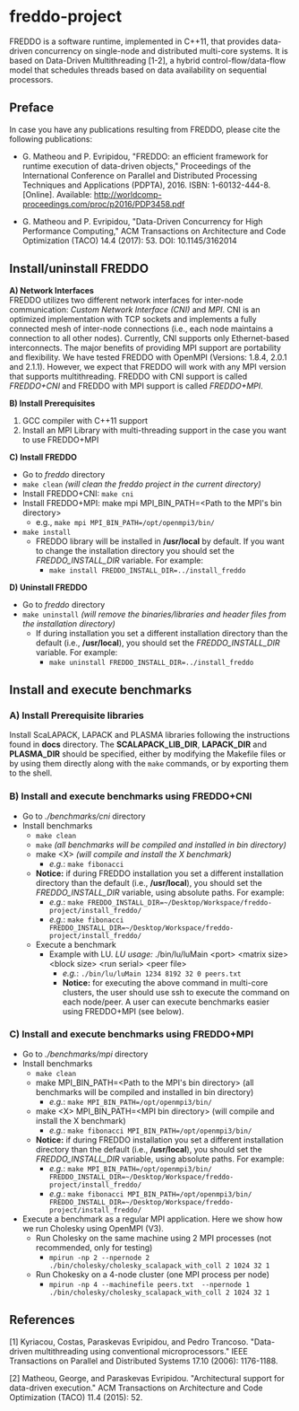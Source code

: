 # freddo-project
FREDDO is a software runtime, implemented in C++11, that provides data-driven concurrency on single-node and distributed multi-core systems. It is based on Data-Driven Multithreading [1-2], a hybrid control-flow/data-flow
model that schedules threads based on data availability on sequential processors.

## Preface
In case you have any publications resulting from FREDDO, please cite the following publications:
  - G. Matheou and P. Evripidou, "FREDDO: an efficient framework for runtime execution of data-driven objects," Proceedings of the International Conference on Parallel and Distributed Processing Techniques and Applications (PDPTA), 2016. ISBN: 1-60132-444-8. [Online]. Available: http://worldcomp-proceedings.com/proc/p2016/PDP3458.pdf

  - G. Matheou and P. Evripidou, "Data-Driven Concurrency for High Performance Computing," ACM Transactions on Architecture and Code Optimization (TACO) 14.4 (2017): 53. DOI: 10.1145/3162014

## Install/uninstall FREDDO

**A) Network Interfaces** <br />
FREDDO utilizes two different network interfaces for inter-node communication: *Custom Network Interface (CNI)* and *MPI*. CNI is an optimized implementation with TCP sockets and implements a fully connected mesh of inter-node connections (i.e., each node maintains a connection to all other nodes). Currently, CNI supports only Ethernet-based interconnects. The major benefits of providing MPI support are portability and flexibility. We have tested FREDDO with OpenMPI (Versions: 1.8.4, 2.0.1 and 2.1.1). However, we expect that FREDDO will work with any MPI version that supports multithreading. FREDDO with CNI support is called *FREDDO+CNI* and FREDDO with MPI support is called *FREDDO+MPI*.

**B) Install Prerequisites**
1. GCC compiler with C++11 support
2. Install an MPI Library with multi-threading support in the case you want to use FREDDO+MPI

**C) Install FREDDO**
- Go to *freddo* directory
- ```make clean``` *(will clean the freddo project in the current directory)*
- Install FREDDO+CNI:  ```make cni```
- Install FREDDO+MPI: make mpi MPI_BIN_PATH=<Path to the MPI's bin directory>
    - e.g., ```make mpi MPI_BIN_PATH=/opt/openmpi3/bin/```
- ```make install```
  - FREDDO library will be installed in **/usr/local** by default. If you want to change the installation directory you should set the *FREDDO_INSTALL_DIR* variable. For example:
    - ``make install FREDDO_INSTALL_DIR=../install_freddo``

**D) Uninstall FREDDO**
- Go to *freddo* directory
- ```make uninstall``` *(will remove the binaries/libraries and header files from the installation directory)*
  - If during installation you set a different installation directory than the default (i.e., **/usr/local**), you should set the *FREDDO_INSTALL_DIR* variable. For example:
    - ``make uninstall FREDDO_INSTALL_DIR=../install_freddo``

## Install and execute benchmarks

### A) Install Prerequisite libraries
Install ScaLAPACK, LAPACK and PLASMA libraries following the instructions found in **docs** directory. The **SCALAPACK_LIB_DIR**, **LAPACK_DIR** and **PLASMA_DIR** should be specified, either by modifying the Makefile files or by using them directly along with the `make` commands, or by exporting them to the shell.  

### B) Install and execute benchmarks using FREDDO+CNI
- Go to *./benchmarks/cni* directory
- Install benchmarks
  - ```make clean```
  - ```make``` *(all benchmarks will be compiled and installed in bin directory)*
  - make &lt;X&gt; *(will compile and install the X benchmark)*
    - *e.g.*: ```make fibonacci```
  - **Notice:** if during FREDDO installation you set a different installation directory than the default (i.e., **/usr/local**), you should set the *FREDDO_INSTALL_DIR* variable, using absolute paths. For example:
    - *e.g.*: `make FREDDO_INSTALL_DIR=~/Desktop/Workspace/freddo-project/install_freddo/`
    - *e.g.*: `make fibonacci FREDDO_INSTALL_DIR=~/Desktop/Workspace/freddo-project/install_freddo/`
  - Execute a benchmark
    - Example with LU. *LU usage:* ./bin/lu/luMain &lt;port&gt; &lt;matrix size&gt; &lt;block size&gt; &lt;run serial&gt; &lt;peer file&gt;
      - *e.g.*: ```./bin/lu/luMain 1234 8192 32 0 peers.txt```
      - **Notice:** for executing the above command in multi-core clusters, the user should use ssh to execute the command on each node/peer. A user can execute benchmarks easier using FREDDO+MPI (see below).

### C) Install and execute benchmarks using FREDDO+MPI
- Go to *./benchmarks/mpi* directory
- Install benchmarks
  - ```make clean```
  - make MPI_BIN_PATH=<Path to the MPI's bin directory> (all benchmarks will be compiled and installed in bin directory)
    - *e.g.*: ```make MPI_BIN_PATH=/opt/openmpi3/bin/```
  - make &lt;X&gt; MPI_BIN_PATH=&lt;MPI bin directory&gt; (will compile and install the X benchmark)
    - *e.g.*: ```make fibonacci MPI_BIN_PATH=/opt/openmpi3/bin/```
  - **Notice:** if during FREDDO installation you set a different installation directory than the default (i.e., **/usr/local**), you should set the *FREDDO_INSTALL_DIR* variable, using absolute paths. For example:
      - *e.g.*: `make MPI_BIN_PATH=/opt/openmpi3/bin/ FREDDO_INSTALL_DIR=~/Desktop/Workspace/freddo-project/install_freddo/`
      - *e.g.*: `make fibonacci MPI_BIN_PATH=/opt/openmpi3/bin/ FREDDO_INSTALL_DIR=~/Desktop/Workspace/freddo-project/install_freddo/`
- Execute a benchmark as a regular MPI application. Here we show how we run Cholesky using OpenMPI (V3).
  - Run Cholesky on the same machine using 2 MPI processes (not recommended, only for testing)
    - ```mpirun -np 2 --npernode 2 ./bin/cholesky/cholesky_scalapack_with_coll 2 1024 32 1```
  - Run Chokesky on a 4-node cluster (one MPI process per node)
    - ```mpirun -np 4 --machinefile peers.txt  --npernode 1 ./bin/cholesky/cholesky_scalapack_with_coll 2 1024 32 1```

## References
[1] Kyriacou, Costas, Paraskevas Evripidou, and Pedro Trancoso. "Data-driven multithreading using conventional microprocessors." IEEE Transactions on Parallel and Distributed Systems 17.10 (2006): 1176-1188.

[2] Matheou, George, and Paraskevas Evripidou. "Architectural support for data-driven execution." ACM Transactions on Architecture and Code Optimization (TACO) 11.4 (2015): 52.
